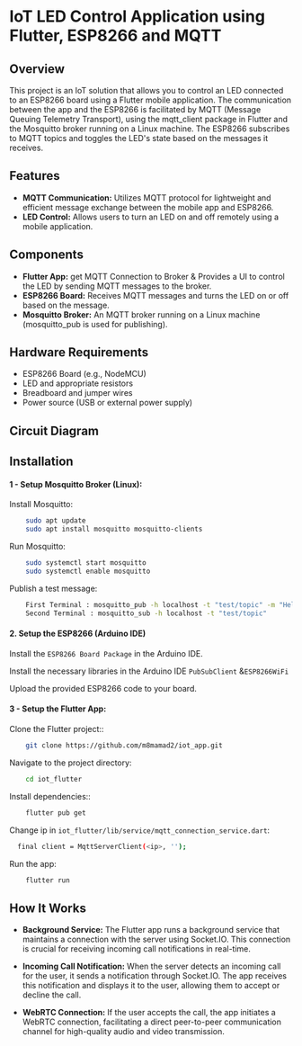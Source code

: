 
# IoT LED Control Application using Flutter, ESP8266 and MQTT 

## Overview
This project is an IoT solution that allows you to control an LED connected to an ESP8266 board using a Flutter mobile application. The communication between the app and the ESP8266 is facilitated by MQTT (Message Queuing Telemetry Transport), using the mqtt_client package in Flutter and the Mosquitto broker running on a Linux machine. The ESP8266 subscribes to MQTT topics and toggles the LED's state based on the messages it receives.



## Features

- **MQTT Communication:** Utilizes MQTT protocol for lightweight and efficient message exchange between the mobile app and ESP8266.
- **LED Control:** Allows users to turn an LED on and off remotely using a mobile application.



## Components

- **Flutter App:** get MQTT Connection to Broker & Provides a UI to control the LED by sending MQTT messages to the broker.
- **ESP8266 Board:** Receives MQTT messages and turns the LED on or off based on the message.
- **Mosquitto Broker:** An MQTT broker running on a Linux machine (mosquitto_pub is used for publishing).


## Hardware Requirements

- ESP8266 Board (e.g., NodeMCU)
- LED and appropriate resistors
- Breadboard and jumper wires
- Power source (USB or external power supply)

## Circuit Diagram
## Installation

#### 1 - Setup Mosquitto Broker (Linux):

Install Mosquitto:
```bash
    sudo apt update
    sudo apt install mosquitto mosquitto-clients
```
Run Mosquitto:
```bash
    sudo systemctl start mosquitto
    sudo systemctl enable mosquitto	
```
Publish a test message:
```bash
    First Terminal : mosquitto_pub -h localhost -t "test/topic" -m "Hello MQTT"
    Second Terminal : mosquitto_sub -h localhost -t "test/topic"
``` 

#### 2. Setup the ESP8266 (Arduino IDE)

Install the ```ESP8266 Board Package``` in the Arduino IDE.

Install the necessary libraries in the Arduino IDE ```PubSubClient``` &```ESP8266WiFi```

Upload the provided ESP8266 code to your board.

#### 3 - Setup the Flutter App:

Clone the Flutter project::
```bash
    git clone https://github.com/m8mamad2/iot_app.git
```
Navigate to the project directory:
```bash
    cd iot_flutter
```
Install dependencies::
```bash
    flutter pub get
``` 
Change ip in ```iot_flutter/lib/service/mqtt_connection_service.dart```:
```bash
  final client = MqttServerClient(<ip>, '');
```
Run the app: 
```bash
    flutter run
``` 
## How It Works

- **Background Service:** The Flutter app runs a background service that maintains a connection with the server using Socket.IO. This connection is crucial for receiving incoming call notifications in real-time.

- **Incoming Call Notification:** When the server detects an incoming call for the user, it sends a notification through Socket.IO. The app receives this notification and displays it to the user, allowing them to accept or decline the call.

- **WebRTC Connection:** If the user accepts the call, the app initiates a WebRTC connection, facilitating a direct peer-to-peer communication channel for high-quality audio and video transmission.
